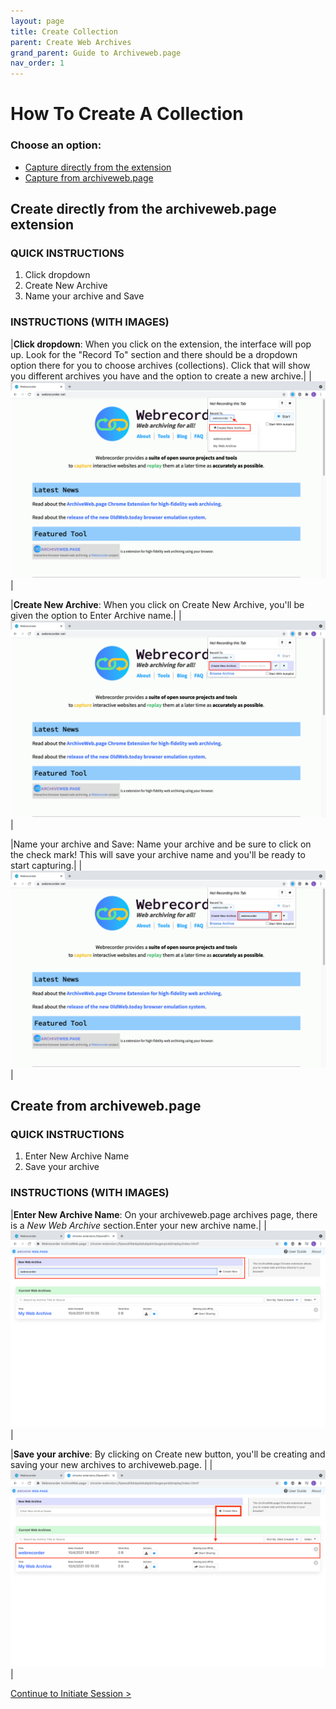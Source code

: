 ```yaml
---
layout: page
title: Create Collection
parent: Create Web Archives
grand_parent: Guide to Archiveweb.page
nav_order: 1
---
```


# How To Create A Collection

### Choose an option:
* [Capture directly from the extension](#from_page)
* [Capture from archiveweb.page](#from_collection)


## <a id="from_page"> Create directly from the archiveweb.page extension </a>
### QUICK INSTRUCTIONS
1. Click dropdown
2. Create New Archive
3. Name your archive and Save

### INSTRUCTIONS (WITH IMAGES)

|<b>Click dropdown</b>: When you click on the extension, the interface will pop up. Look for the "Record To" section and there should be a dropdown option there for you to choose archives (collections). Click that will show you different archives you have and the option to create a new archive.|
|![Screenshot of archiveweb.page's extension with the interface shown. A red arrow is pointing to the dropdown and a red rectangle is shown over Create New Archive](/assets/images/usage/webrecorder-create-1.png)|

|<b>Create New Archive</b>: When you click on Create New Archive, you'll be given the option to Enter Archive name.|
|![Screenshot of archiveweb.page's extension with the Create New Archive interface](/assets/images/usage/webrecorder-create-2.png)|

|Name your archive and Save: Name your archive and be sure to click on the check mark! This will save your archive name and you'll be ready to start capturing.|
|![Screenshot of archiveweb.page's extension with the interface](/assets/images/usage/webrecorder-create-3.png)|

## <a id="from_collection"> Create from archiveweb.page</a>
### QUICK INSTRUCTIONS
1. Enter New Archive Name
2. Save your archive


### INSTRUCTIONS (WITH IMAGES)

|<b>Enter New Archive Name</b>: On your archiveweb.page archives page, there is a <i>New Web Archive</i> section.Enter your new archive name.|
|![Screenshot of archiveweb.page's site with the interface shown. A red rectangle is shown over  New Web Archive section](/assets/images/usage/webrecorder-create-4.png)|

|<b>Save your archive</b>: By clicking on Create new button, you'll be creating and saving your new archives to archiveweb.page. |
|![Screenshot of archiveweb.page's site with the interface shown. A red rectangle is shown over the newly created archive, titled, webrecorder](/assets/images/usage/webrecorder-create-5.png)|

[Continue to Initiate Session >](./initiate.md)
